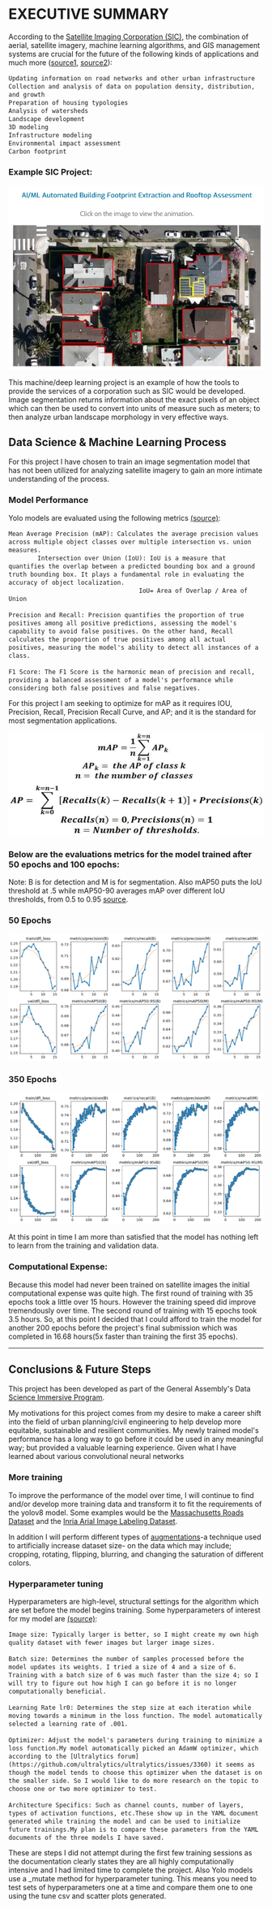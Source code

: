 # **EXECUTIVE SUMMARY**

According to the [Satellite Imaging Corporation (SIC)](https://www.satimagingcorp.com/about/), the combination of aerial, satellite imagery, machine learning algorithms, and GIS management systems are crucial for the future of the following kinds of applications and much more ([source1](https://www.satimagingcorp.com/applications/environmental-impact-studies/urban-planning/), [source2](https://www.satimagingcorp.com/)): 

    Updating information on road networks and other urban infrastructure
    Collection and analysis of data on population density, distribution, and growth
    Preparation of housing typologies
    Analysis of watersheds
    Landscape development
    3D modeling
    Infrastructure modeling
    Environmental impact assessment
    Carbon footprint

### Example SIC Project: 
<img src="./Presentation/Presentation Images/SIC_Automated_Building_Footprint_Extraction.png">

This machine/deep learning project is an example of how the tools to provide the services of a corporation such as SIC would be developed. Image segmentation returns information about the exact pixels of an object which can then be used to convert into units of measure such as meters; to then analyze urban landscape morphology in very effective ways. 

 
## Data Science & Machine Learning Process

For this project I have chosen to train an image segmentation model that has not been utilized for analyzing satellite imagery to gain an more intimate understanding of the process.

### Model Performance

Yolo models are evaluated using the following metrics [(source)](https://docs.ultralytics.com/guides/yolo-performance-metrics/#introduction): 

    Mean Average Precision (mAP): Calculates the average precision values across multiple object classes over multiple intersection vs. union measures.
            Intersection over Union (IoU): IoU is a measure that quantifies the overlap between a predicted bounding box and a ground truth bounding box. It plays a fundamental role in evaluating the accuracy of object localization.
                                        IoU= Area of Overlap / Area of Union

    Precision and Recall: Precision quantifies the proportion of true positives among all positive predictions, assessing the model's capability to avoid false positives. On the other hand, Recall calculates the proportion of true positives among all actual positives, measuring the model's ability to detect all instances of a class.

    F1 Score: The F1 Score is the harmonic mean of precision and recall, providing a balanced assessment of a model's performance while considering both false positives and false negatives.

For this project I am seeking to optimize for mAP as it requires IOU, Precision, Recall, Precision Recall Curve, and AP; and it is the standard for most segmentation applications. 

<img src="./Presentation/Presentation Images/Formulas.png">

### Below are the evaluations metrics for the model trained after 50 epochs and 100 epochs: 

Note: B is for detection and M is for segmentation. Also mAP50 puts the IoU threshold at .5 while mAP50-90 averages mAP over different IoU thresholds, from 0.5 to 0.95 [source](https://www.cs.cornell.edu/%7Esbell/pdf/cvpr2016-ion-bell.pdf]).

### 50 Epochs
<img src="./Presentation/Presentation Images/35_epochs.png">

### 350 Epochs
<img src="./Presentation/Presentation Images/350_epochs.png">

At this point in time I am more than satisfied that the model has nothing left to learn from the training and validation data.

### Computational Expense:

Because this model had never been trained on satellite images the initial computational expense was quite high. The first round of training with 35 epochs took a little over 15 hours. However the training speed did improve tremendously over time. The second round of training with 15 epochs took 3.5 hours. So, at this point I decided that I could afford to train the model for another 200 epochs before the project's final submission which was completed in 16.68 hours(5x faster than training the first 35 epochs). 

---
## **Conclusions & Future Steps**

This project has been developed as part of the General Assembly's Data [Science Immersive Program](https://generalassemb.ly/education/data-science-immersive?topic=&mkt_account_id=1056949875&mkt_campaign_id=20419406360&mkt_ad_group_id=&mkt_device_type=c&mkt_keyword=&mkt_matchtype=&mkt_placement=&mkt_ad_id=&mkt_network=x&mkt_target_id=&mkt_feed_item_id=&utm_source=google&utm_medium=display-rem&utm_campaign=TS:TX:NBR:USA:TCLS:AllCourses:PMAX2&utm_content=campus-lead-lander&utm_term=&gclid=CjwKCAiA3aeqBhBzEiwAxFiOBmWq7wzqzD3j8kRj4eXCQQws1bTdEV87EvUWhSmaNsw5eF-NPdWqbBoCd50QAvD_BwE&gclsrc=aw.ds). 

My motivations for this project comes from my desire to make a career shift into the field of urban planning/civil engineering to help develop more equitable, sustainable and resilient communities. My newly trained model's performance has a long way to go before it could be used in any meaningful way; but provided a valuable learning experience. Given what I have learned about various convolutional neural networks 

### More training
To improve the performance of the model over time, I will continue to find and/or develop more training data and transform it to fit the requirements of the yolov8 model. Some examples would be the [Massachusetts Roads Dataset](https://www.cs.toronto.edu/~vmnih/data/) and the [Inria Arial Image Labeling Dataset](https://project.inria.fr/aerialimagelabeling/).

In addition I will perform different types of [augmentations](https://towardsdatascience.com/complete-guide-to-data-augmentation-for-computer-vision-1abe4063ad07)-a technique used to artificially increase dataset size- on the data which may include; cropping, rotating, flipping, blurring, and changing the saturation of different colors. 

### Hyperparameter tuning
Hyperparameters are high-level, structural settings for the algorithm which are set before the model begins training. Some hyperparameters of interest for my model are [(source)](https://docs.ultralytics.com/guides/hyperparameter-tuning/#what-are-hyperparameters): 

    Image size: Typically larger is better, so I might create my own high quality dataset with fewer images but larger image sizes.

    Batch size: Determines the number of samples processed before the model updates its weights. I tried a size of 4 and a size of 6. Training with a batch size of 6 was much faster than the size 4; so I will try to figure out how high I can go before it is no longer computationally beneficial.  

    Learning Rate lr0: Determines the step size at each iteration while moving towards a minimum in the loss function. The model automatically selected a learning rate of .001. 
    
    Optimizer: Adjust the model's parameters during training to minimize a loss function.My model automatically picked an AdamW optimizer, which according to the [Ultralytics forum](https://github.com/ultralytics/ultralytics/issues/3360) it seems as though the model tends to choose this optimizer when the dataset is on the smaller side. So I would like to do more research on the topic to choose one or two more optimizer to test.

    Architecture Specifics: Such as channel counts, number of layers, types of activation functions, etc.These show up in the YAML document generated while training the model and can be used to initialize future trainings.My plan is to compare these parameters from the YAML documents of the three models I have saved.  

These are steps I did not attempt during the first few training sessions as the documentation clearly states they are all highly computationally intensive and I had limited time to complete the project. Also Yolo models use a _mutate method for hyperparameter tuning. This means you need to test sets of hyperparameters one at a time and compare them one to one using the tune csv and scatter plots generated. 
